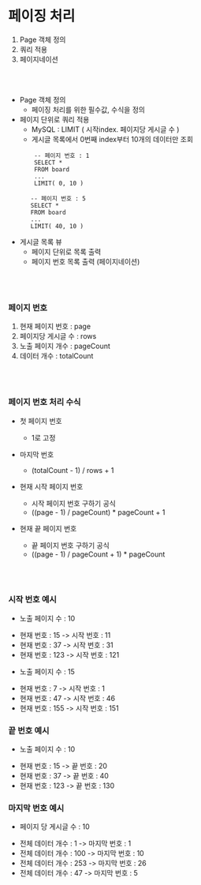 # 페이징 처리
1. Page 객체 정의
2. 쿼리 적용
3. 페이지네이션

<br><br>

- Page 객체 정의
    - 페이징 처리를 위한 필수값, 수식을 정의
- 페이지 단위로 쿼리 적용
    - MySQL : LIMIT ( 시작index. 페이지당 게시글 수 )
    - 게시글 목록에서 0번째 index부터 10개의 데이터만 조회
    ```
        -- 페이지 번호 : 1
        SELECT * 
        FROM board
        ...
        LIMIT( 0, 10 )
    ```
     ```
        -- 페이지 번호 : 5
        SELECT * 
        FROM board
        ...
        LIMIT( 40, 10 )
    ```
- 게시글 목록 뷰
    - 페이지 단위로 목록 출력
    - 페이지 번호 목록 출력 (페이지네이션)

<br><br>

### 페이지 번호
1. 현재 페이지 번호     : page
2. 페이지당 게시글 수   : rows
3. 노출 페이지 개수     : pageCount
4. 데이터 개수          : totalCount

<br><br>

### 페이지 번호 처리 수식
- 첫 페이지 번호 
    - 1로 고정

- 마지막 번호
    - (totalCount - 1) / rows + 1

- 현재 시작 페이지 번호
    - 시작 페이지 번호 구하기 공식
    - ((page - 1) / pageCount) * pageCount + 1

- 현재 끝 페이지 번호
    - 끝 페이지 번호 구하기 공식
    - ((page - 1) / pageCount + 1) * pageCount

<br><br>

### 시작 번호 예시
- 노출 페이지 수 : 10
* 현재 번호 : 15    ->   시작 번호 : 11
* 현재 번호 : 37    ->   시작 번호 : 31
* 현재 번호 : 123   ->   시작 번호 : 121

- 노출 페이지 수 : 15
* 현재 번호 : 7     ->   시작 번호 : 1
* 현재 번호 : 47    ->   시작 번호 : 46
* 현재 번호 : 155   ->   시작 번호 : 151

### 끝 번호 예시
- 노출 페이지 수 : 10
* 현재 번호 : 15    ->   끝 번호 : 20
* 현재 번호 : 37    ->   끝 번호 : 40
* 현재 번호 : 123   ->   끝 번호 : 130

### 마지막 번호 예시
- 페이지 당 게시글 수 : 10
* 전체 데이터 개수 : 1    ->  마지막 번호 : 1
* 전체 데이터 개수 : 100  ->  마지막 번호 : 10
* 전체 데이터 개수 : 253  ->  마지막 번호 : 26
* 전체 데이터 개수 : 47   ->  마지막 번호 : 5